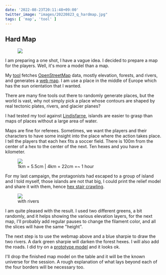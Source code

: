 ```yaml
---
date: '2022-08-23T20:11:48+09:00'
twitter_image: "images/20220823_q_hardmap.jpg"
tags: [ 'map', 'tool' ]
---
```


## Hard Map

<figure class="right noborder largestt">
<a href="docs/map20220823.html" target="_blank"><img src="images/20220823_webmap1.jpg" loading="lazy" /></a>
<figcaption>
</figcaption>
</figure>

I am preparing a one shot, I have a vague idea. I decided to prepare a map for the players. Well, it's more a model than a map.

My [tool](20201220.html?t=Eminences_in_Green) fetches [OpenStreetMap]( https://www.openstreetmap.org/) data, mostly elevation, forests, and rivers, and generates a [web map](docs/map20220823.html). I am use a place in the middle of Europe which has the sun orientation that I wanted.

There are many fine tools out there to randomly generate places, but the world is vast, why not simply pick a place whose contours are shaped by real tectonic plates, rivers, and glacier planes?

I had tested my tool against [Lindisfarne](20210119.html?t=Mapping_Lindisfarne), islands are easier to grasp than maps of places without a large area of water.

Maps are fine for referees. Sometimes, we want the players and their characters to have some insight into the place where the action takes place. I tell the players that each hex fits a soccer field. There is 100m from the center of a hex to the center of the next. Ten hexes and you have a kilometer.

<figure class="right capright">
<a href="images/20220823_map9393.jpg"><img src="images/20220823_map9393.jpg" loading="lazy" /></a>
<figcaption>
1km = 5.5cm | 4km = 22cm =~ 1 hour
</figcaption>
</figure>

For my last campaign, the protagonists had escaped to a group of island and I told myself, those islands are not that big, I could print the relief model and share it with them, hence [hex stair crawling](20210420.html?t=Hex_Stair_Crawling).

<figure class="left">
<a href="images/20220823_map9400.jpg"><img src="images/20220823_map9400.jpg" loading="lazy" /></a>
<figcaption>
with rivers
</figcaption>
</figure>

I am quite pleased with the result. I used two different greens, a bit randomly, and it helps showing the various elevation layers, for the next map, I'll probably add regular pauses to change the filament color, and all the slices will have the same "height".

The next step is to use the webmap above and a blue sharpie to draw the two rivers. A dark green sharpie will darken the forest hexes. I will also add the roads. I did try on a [prototype model](images/20220823_map9394.jpg) and it looks ok.

I'll drop the finished map model on the table and it will be the known universe for the session. A rough explanation of what lays beyond each of the four borders will be necessary too.


<!-- 18 7 -->

